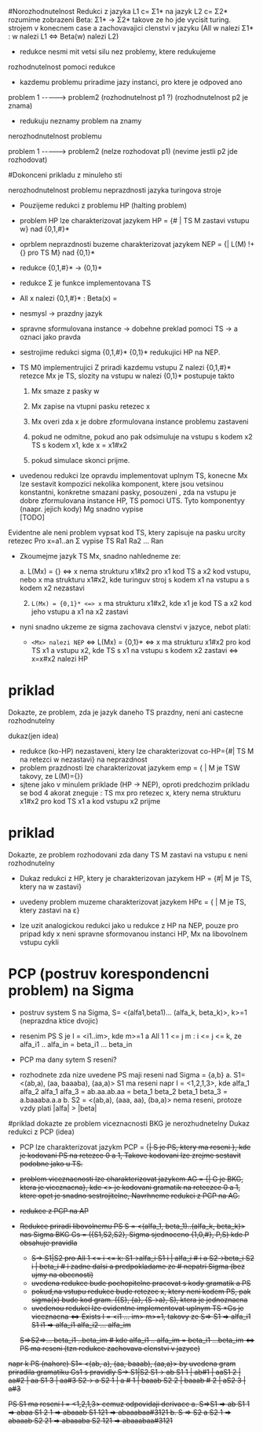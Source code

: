 #Norozhodnutelnost
Redukci z jazyka L1 c= Σ1* na jazyk L2 c= Σ2* rozumime zobrazeni
Beta: Σ1* -> Σ2* takove ze ho jde vycisit turing. strojem v konecnem case 
a zachovavajici clenstvi v jazyku (All w nalezi Σ1* : w nalezi L1 <=> Beta(w) nalezi L2)

* redukce nesmi mit vetsi silu nez problemy, ktere redukujeme

rozhodnutelnost pomoci redukce
* kazdemu problemu priradime jazy instanci, pro ktere je odpoved ano

problem 1              ----->  problem2
(rozhodnutelnost p1 ?)         (rozhodnutelnost p2 je znama)

* redukuju neznamy problem na znamy

nerozhodnutelnost problemu

problem 1              ----->  problem2
(nelze rozhodovat p1)         (nevime jestli p2 jde rozhodovat)



#Dokonceni prikladu z minuleho sti

nerozhodnutelnost problemu neprazdnosti jazyka turingova stroje

* Pouzijeme redukci z problemu HP (halting problem)

* problem HP lze charakterizovat jazykem HP = {<H>#<n> | TS M zastavi vstupu w}  nad {0,1,#}*

* oprblem neprazdnosti buzeme charakterizovat jazykem NEP = {<M>| L(M) !+ {} pro TS M} nad {0,1}*

* redukce {0,1,#}*  -> {0,1}*

* redukce Σ je funkce implementovana TS

* All x nalezi {0,1,#}* : Beta(x) = <Mx>

* nesmysl -> prazdny jazyk

* spravne sformulovana instance -> dobehne preklad pomoci TS -> a oznaci jako pravda

* sestrojime redukci sigma {0,1,#}* {0,1}* redukujici HP na NEP.

* TS M0 implementrujici Z priradi kazdemu vstupu Z nalezi {0,1,#}* retezce <Mx> Mx je TS, slozity na vstupu w nalezi {0,1}* postupuje takto

    1. Mx smaze z pasky w

    2. Mx zapise na vtupni pasku retezec x

    3. Mx overi zda x je dobre zformulovana instance problemu zastaveni  

    4. pokud ne odmitne, pokud ano pak odsimuluje na vstupu s kodem x2 TS s kodem x1, kde x = x1#x2

    5. pokud simulace skonci prijme.

* uvedenou redukci lze opravdu implementovat uplnym TS, konecne Mx lze sestavit kompozici nekolika komponent, ktere jsou vetsinou konstantni, konkretne smazani pasky, posouzeni , zda na vstupu je dobre zformulovana instance HP, TS pomoci UTS. Tyto komponentyy (naapr. jejich kody) Mg snadno vypise  
[TODO]

Evidentne ale neni problem vypsat kod TS, ktery zapisuje na pasku urcity retezec
Pro x=a1..an Σ vypise TS Ra1 Ra2 ... Ran

* Zkoumejme jazyk TS Mx, snadno nahledneme ze: 

    a. L(Mx) = {} <=>  x nema strukturu x1#x2 pro x1 kod TS a x2 kod vstupu, nebo x ma strukturu x1#x2, kde turinguv stroj  s kodem x1 na vstupu a s kodem x2 nezastavi

    2. `L(Mx) = {0,1}* <=> x` ma strukturu x1#x2, kde x1 je kod TS a x2 kod jeho vstupu a x1 na x2 zastavi

* nyni snadno ukzeme ze sigma zachovava clenstvi v jazyce, nebot plati:
     * `<Mx> nalezi NEP` <=> L(Mx) = {0,1}* <=> x ma strukturu x1#x2 pro kod TS x1 a vstupu x2, kde TS s x1 na vstupu s kodem x2 zastavi <=> x=x#x2 nalezi HP
     
     
     
# priklad
Dokazte, ze problem, zda je jazyk daneho TS prazdny, neni ani castecne rozhodnutelny

dukaz(jen idea)

* redukce (ko-HP) nezastaveni, ktery lze charakterizovat co-HP={<M>#<w>| TS M na retezci w nezastavi} na neprazdnost
* problem prazdnosti lze charakterizovat jazykem emp = {<M> | M je TSW takovy, ze L(M)={}}
* sjtene jako v minulem priklade (HP -> NEP), oproti predchozim prikladu se bod 4 akorat zneguje  : TS mx pro retezec x, ktery nema strukturu x1#x2 pro kod TS x1 a kod vstupu x2 prijme


# priklad
Dokazte, ze problem rozhodovani zda dany TS M zastavi na vstupu ε neni rozhodnutelny

* Dukaz redukci z HP, ktery je charakterizovan jazykem HP = {<M>#<w>| M je TS, ktery na w zastavi}

* uvedeny problem muzeme charakterizovat jazykem HPε = {<M> | M je TS, ktery zastavi na ε}

* lze uzit analogickou redukci jako u redukce z HP na NEP, pouze pro pripad kdy x neni spravne sformovanou instanci HP, Mx na libovolnem vstupu cykli

# PCP (postruv korespondencni problem) na Sigma
* postruv system S na Sigma, S= <(alfa1,beta1)... (alfa_k, beta_k)>, k>=1  (neprazdna ktice dvojic) 

* resenim PS S je I = <i1..im>, kde m>=1 a All 1 1 <= j m : i <= j <= k, ze alfa_i1 .. alfa_in  = beta_i1 ... beta_in 
* PCP ma dany sytem S reseni?
* rozhodnete zda nize uvedene PS maji reseni
    nad Sigma = {a,b}
    a. S1= <(ab,a), (aa, baaaba), (aa,a)>
        S1 ma reseni napr I = <1,2,1,3>, kde 
        alfa_1 alfa_2 alfa_1 alfa_3 = ab.aa.ab.aa = 
        beta_1 beta_2 beta_1 beta_3 = a.baaaba.a.a
    b. S2 = <(ab,a), (aaa, aa), (ba,a)>
        nema reseni, protoze vzdy plati |alfa| > |beta|  
    
#priklad
dokazte ze problem viceznacnosti BKG je nerozhudnetelny
Dukaz redukci z PCP (idea)

* PCP lze charakterizovat jazykm PCP = {<S>| S je PS, ktery ma reseni }, kde je kodovani PS na retezce 0 a 1, Takove kodovani lze zrejme sestavit podobne jako u TS.

* problem viceznacnosti lze charakterizovat jazykem AG = {<G>| G je BKG, ktera je viceznacna}, kde <> je kodovani gramatik na reteezce 0 a 1, ktere opet je snadno sestrojitelne, Navrhneme redukci z PCP na AG.

* redukce z PCP na AP
* Redukce priradi libovolnemu PS S = <(alfa_1, beta_1)..(alfa_k, beta_k)> nas Sigma BKG Gs = ({S1,S2,S2}, Sigma sjednoceno {1,0,#}, P,S) kde P obsahuje pravidla
	* S-> S1|S2
	pro All  1 <= i <= k: S1->alfa_i S1 i | alfa_i # i 
	                    a S2->beta_i S2 i | beta_i # i
	zadne dalsi a predpokladame ze # nepatri Sigma (bez ujmy na obecnosti) 
	* uvedena redukce bude pochopitelne pracovat s kody gramatik a PS
	* pokud,na vstupu redukce bude retezec x, ktery neni kodem PS, pak  sigma(x) bude kod gram. ({S}, {a}, {S->a}, S), ktera je jednoznacna
	* uvedenou redukci lze evidentne implementovat uplnym TS
	*Gs je viceznacna <=> Exists I = <i1 ... im> m>=1, takovy ze  S=> S1 => alfa_i1 S1 i1 => alfa_i1 alfa_i2 ... alfa_im 
	
	S=>S2=>... beta_i1 ..beta_im # kde alfa_i1 .. alfa_im =   beta_i1 ...beta_im  <=> PS ma reseni  (tzn redukce zachovava clenstvi v jazyce)

napr k PS  (nahore) S1= <(ab, a), (aa, baaab), (aa,a)> by uvedena gram priradila gramatiku Gs1 s pravidly
S-> S1|S2
S1-> ab S1 1 | ab#1 | aaS1 2 | aa#2 | aa S1 3 | aa#3
S2-> a S2 1 | a # 1 | baaab S2 2 | baaab # 2 | aS2 3 | a#3

PS S1 ma reseni I = <1,2,1,3> cemuz odpovidaji derivace
a. S=>S1 => ab S1 1 => abaa S1 2 1 => abaaab S1 121 => abaaabaa#3121
b. S => S2 a S2 1 => abaaab S2 21 => abaaaba S2 121 => abaaabaa#3121 
